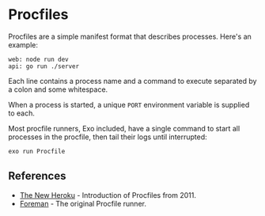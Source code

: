 # Procfiles

Procfiles are a simple manifest format that describes processes. Here's an
example:

```Procfile
web: node run dev
api: go run ./server
```

Each line contains a process name and a command to execute separated by a colon
and some whitespace.

When a process is started, a unique `PORT` environment variable is supplied to
each.

Most procfile runners, Exo included, have a single command to start all
processes in the procfile, then tail their logs until interrupted:

```bash
exo run Procfile
```

## References

- [The New Heroku](https://blog.heroku.com/the_new_heroku_1_process_model_procfile) - Introduction of Procfiles from 2011.
- [Foreman](https://github.com/ddollar/foreman) - The original Procfile runner.
